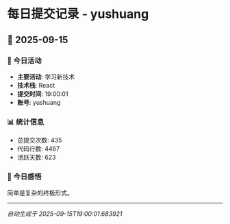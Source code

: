 # 每日提交记录 - yushuang

## 📅 2025-09-15

### 🎯 今日活动
- **主要活动**: 学习新技术
- **技术栈**: React
- **提交时间**: 19:00:01
- **账号**: yushuang

### 📊 统计信息
- 总提交次数: 435
- 代码行数: 4467
- 活跃天数: 623

### 💭 今日感悟
简单是复杂的终极形式。

---
*自动生成于 2025-09-15T19:00:01.683921*
